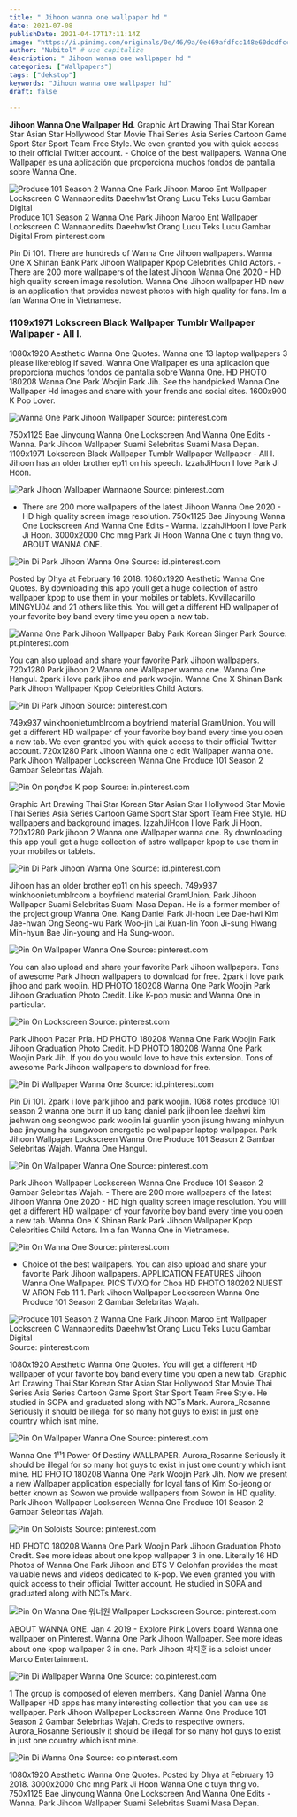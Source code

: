 ```yaml
---
title: " Jihoon wanna one wallpaper hd "
date: 2021-07-08
publishDate: 2021-04-17T17:11:14Z
image: "https://i.pinimg.com/originals/0e/46/9a/0e469afdfcc148e60dcdfcc0b99452f2.jpg"
author: "Nubitol" # use capitalize
description: " Jihoon wanna one wallpaper hd "
categories: ["Wallpapers"]
tags: ["dekstop"]
keywords: "Jihoon wanna one wallpaper hd"
draft: false

---
```



**Jihoon Wanna One Wallpaper Hd**. Graphic Art Drawing Thai Star Korean Star Asian Star Hollywood Star Movie Thai Series Asia Series Cartoon Game Sport Star Sport Team Free Style. We even granted you with quick access to their official Twitter account. - Choice of the best wallpapers. Wanna One Wallpaper es una aplicación que proporciona muchos fondos de pantalla sobre Wanna One.

![Produce 101 Season 2 Wanna One Park Jihoon Maroo Ent Wallpaper Lockscreen C Wannaonedits Daeehw1st Orang Lucu Teks Lucu Gambar Digital](https://i.pinimg.com/originals/6f/dc/66/6fdc66c4da589eb62085428767321ddb.png "Produce 101 Season 2 Wanna One Park Jihoon Maroo Ent Wallpaper Lockscreen C Wannaonedits Daeehw1st Orang Lucu Teks Lucu Gambar Digital")
Produce 101 Season 2 Wanna One Park Jihoon Maroo Ent Wallpaper Lockscreen C Wannaonedits Daeehw1st Orang Lucu Teks Lucu Gambar Digital From pinterest.com


Pin Di 101. There are hundreds of Wanna One Jihoon wallpapers. Wanna One X Shinan Bank Park Jihoon Wallpaper Kpop Celebrities Child Actors. - There are 200 more wallpapers of the latest Jihoon Wanna One 2020 - HD high quality screen image resolution. Wanna One Jihoon wallpaper HD new is an application that provides newest photos with high quality for fans. Im a fan Wanna One in Vietnamese.

### 1109x1971 Lokscreen Black Wallpaper Tumblr Wallpaper Wallpaper - All I.

1080x1920 Aesthetic Wanna One Quotes. Wanna one 13 laptop wallpapers 3 please likereblog if saved. Wanna One Wallpaper es una aplicación que proporciona muchos fondos de pantalla sobre Wanna One. HD PHOTO 180208 Wanna One Park Woojin Park Jih. See the handpicked Wanna One Wallpaper Hd images and share with your frends and social sites. 1600x900 K Pop Lover.


![Wanna One Park Jihoon Wallpaper](https://i.pinimg.com/originals/e3/a0/59/e3a059815986be706a6266d6849457fe.jpg "Wanna One Park Jihoon Wallpaper")
Source: pinterest.com

750x1125 Bae Jinyoung Wanna One Lockscreen And Wanna One Edits - Wanna. Park Jihoon Wallpaper Suami Selebritas Suami Masa Depan. 1109x1971 Lokscreen Black Wallpaper Tumblr Wallpaper Wallpaper - All I. Jihoon has an older brother ep11 on his speech. IzzahJiHoon I love Park Ji Hoon.

![Park Jihoon Wallpaper Wannaone](https://i.pinimg.com/736x/25/bf/d7/25bfd796bb7e94e2e974cf347ee3dc4f.jpg "Park Jihoon Wallpaper Wannaone")
Source: pinterest.com

- There are 200 more wallpapers of the latest Jihoon Wanna One 2020 - HD high quality screen image resolution. 750x1125 Bae Jinyoung Wanna One Lockscreen And Wanna One Edits - Wanna. IzzahJiHoon I love Park Ji Hoon. 3000x2000 Chc mng Park Ji Hoon Wanna One c tuyn thng vo. ABOUT WANNA ONE.

![Pin Di Park Jihoon Wanna One](https://i.pinimg.com/originals/f2/e9/61/f2e961cb2062348bd3fcc3815558650b.png "Pin Di Park Jihoon Wanna One")
Source: id.pinterest.com

Posted by Dhya at February 16 2018. 1080x1920 Aesthetic Wanna One Quotes. By downloading this app youll get a huge collection of astro wallpaper kpop to use them in your mobiles or tablets. Kvvillacarillo MINGYU04 and 21 others like this. You will get a different HD wallpaper of your favorite boy band every time you open a new tab.

![Wanna One Park Jihoon Wallpaper Baby Park Korean Singer Park](https://i.pinimg.com/originals/02/66/c7/0266c72fd0ecf4bb2e7124f2c05a6c65.jpg "Wanna One Park Jihoon Wallpaper Baby Park Korean Singer Park")
Source: pt.pinterest.com

You can also upload and share your favorite Park Jihoon wallpapers. 720x1280 Park jihoon 2 Wanna one Wallpaper wanna one. Wanna One Hangul. 2park i love park jihoo and park woojin. Wanna One X Shinan Bank Park Jihoon Wallpaper Kpop Celebrities Child Actors.

![Pin Di Park Jihoon](https://i.pinimg.com/736x/cc/dc/c1/ccdcc1bb761a12a484003e01ebb59270.jpg "Pin Di Park Jihoon")
Source: pinterest.com

749x937 winkhoonietumblrcom a boyfriend material GramUnion. You will get a different HD wallpaper of your favorite boy band every time you open a new tab. We even granted you with quick access to their official Twitter account. 720x1280 Park Jihoon Wanna one c edit Wallpaper wanna one. Park Jihoon Wallpaper Lockscreen Wanna One Produce 101 Season 2 Gambar Selebritas Wajah.

![Pin On բօղժօs K թօթ](https://i.pinimg.com/564x/86/38/76/8638762c07479a4bc028ec50f53f5c2e.jpg "Pin On բօղժօs K թօթ")
Source: in.pinterest.com

Graphic Art Drawing Thai Star Korean Star Asian Star Hollywood Star Movie Thai Series Asia Series Cartoon Game Sport Star Sport Team Free Style. HD wallpapers and background images. IzzahJiHoon I love Park Ji Hoon. 720x1280 Park jihoon 2 Wanna one Wallpaper wanna one. By downloading this app youll get a huge collection of astro wallpaper kpop to use them in your mobiles or tablets.

![Pin Di Park Jihoon Wanna One](https://i.pinimg.com/736x/59/5e/82/595e82de7336d0603146dcb6ece4543d.jpg "Pin Di Park Jihoon Wanna One")
Source: id.pinterest.com

Jihoon has an older brother ep11 on his speech. 749x937 winkhoonietumblrcom a boyfriend material GramUnion. Park Jihoon Wallpaper Suami Selebritas Suami Masa Depan. He is a former member of the project group Wanna One. Kang Daniel Park Ji-hoon Lee Dae-hwi Kim Jae-hwan Ong Seong-wu Park Woo-jin Lai Kuan-lin Yoon Ji-sung Hwang Min-hyun Bae Jin-young and Ha Sung-woon.

![Pin On Wallpaper Wanna One](https://i.pinimg.com/originals/78/99/f7/7899f76111bbfc25fa9713ccf5ed2ed6.jpg "Pin On Wallpaper Wanna One")
Source: pinterest.com

You can also upload and share your favorite Park Jihoon wallpapers. Tons of awesome Park Jihoon wallpapers to download for free. 2park i love park jihoo and park woojin. HD PHOTO 180208 Wanna One Park Woojin Park Jihoon Graduation Photo Credit. Like K-pop music and Wanna One in particular.

![Pin On Lockscreen](https://i.pinimg.com/originals/5a/08/1b/5a081ba169d221168648ac3fbc6ff01b.jpg "Pin On Lockscreen")
Source: pinterest.com

Park Jihoon Pacar Pria. HD PHOTO 180208 Wanna One Park Woojin Park Jihoon Graduation Photo Credit. HD PHOTO 180208 Wanna One Park Woojin Park Jih. If you do you would love to have this extension. Tons of awesome Park Jihoon wallpapers to download for free.

![Pin Di Wallpaper Wanna One](https://i.pinimg.com/originals/44/6f/fd/446ffdd869cea3a51a59273cd39341f8.jpg "Pin Di Wallpaper Wanna One")
Source: id.pinterest.com

Pin Di 101. 2park i love park jihoo and park woojin. 1068 notes produce 101 season 2 wanna one burn it up kang daniel park jihoon lee daehwi kim jaehwan ong seongwoo park woojin lai guanlin yoon jisung hwang minhyun bae jinyoung ha sungwoon energetic pc wallpaper laptop wallpaper. Park Jihoon Wallpaper Lockscreen Wanna One Produce 101 Season 2 Gambar Selebritas Wajah. Wanna One Hangul.

![Pin On Wallpaper Wanna One](https://i.pinimg.com/originals/58/ad/a8/58ada8a6b06e18b2e90cc76d4c59fecc.jpg "Pin On Wallpaper Wanna One")
Source: pinterest.com

Park Jihoon Wallpaper Lockscreen Wanna One Produce 101 Season 2 Gambar Selebritas Wajah. - There are 200 more wallpapers of the latest Jihoon Wanna One 2020 - HD high quality screen image resolution. You will get a different HD wallpaper of your favorite boy band every time you open a new tab. Wanna One X Shinan Bank Park Jihoon Wallpaper Kpop Celebrities Child Actors. Im a fan Wanna One in Vietnamese.

![Pin On Wanna One](https://i.pinimg.com/originals/96/02/b6/9602b68d0a4afb5e61e3fef74a513370.jpg "Pin On Wanna One")
Source: pinterest.com

- Choice of the best wallpapers. You can also upload and share your favorite Park Jihoon wallpapers. APPLICATION FEATURES Jihoon Wanna One Wallpaper. PICS TVXQ for Choa HD PHOTO 180202 NUEST W ARON Feb 11 1. Park Jihoon Wallpaper Lockscreen Wanna One Produce 101 Season 2 Gambar Selebritas Wajah.

![Produce 101 Season 2 Wanna One Park Jihoon Maroo Ent Wallpaper Lockscreen C Wannaonedits Daeehw1st Orang Lucu Teks Lucu Gambar Digital](https://i.pinimg.com/originals/6f/dc/66/6fdc66c4da589eb62085428767321ddb.png "Produce 101 Season 2 Wanna One Park Jihoon Maroo Ent Wallpaper Lockscreen C Wannaonedits Daeehw1st Orang Lucu Teks Lucu Gambar Digital")
Source: pinterest.com

1080x1920 Aesthetic Wanna One Quotes. You will get a different HD wallpaper of your favorite boy band every time you open a new tab. Graphic Art Drawing Thai Star Korean Star Asian Star Hollywood Star Movie Thai Series Asia Series Cartoon Game Sport Star Sport Team Free Style. He studied in SOPA and graduated along with NCTs Mark. Aurora_Rosanne Seriously it should be illegal for so many hot guys to exist in just one country which isnt mine.

![Pin On Wallpaper Wanna One](https://i.pinimg.com/originals/94/53/16/9453160e237dc814786d1364d8097f9e.jpg "Pin On Wallpaper Wanna One")
Source: pinterest.com

Wanna One 1¹¹1 Power Of Destiny WALLPAPER. Aurora_Rosanne Seriously it should be illegal for so many hot guys to exist in just one country which isnt mine. HD PHOTO 180208 Wanna One Park Woojin Park Jih. Now we present a new Wallpaper application especially for loyal fans of Kim So-jeong or better known as Sowon we provide wallpapers from Sowon in HD quality. Park Jihoon Wallpaper Lockscreen Wanna One Produce 101 Season 2 Gambar Selebritas Wajah.

![Pin On Soloists](https://i.pinimg.com/originals/d3/35/89/d33589cb1c615f20f40b2d7ad2eb062d.jpg "Pin On Soloists")
Source: pinterest.com

HD PHOTO 180208 Wanna One Park Woojin Park Jihoon Graduation Photo Credit. See more ideas about one kpop wallpaper 3 in one. Literally 16 HD Photos of Wanna One Park Jihoon and BTS V Celohfan provides the most valuable news and videos dedicated to K-pop. We even granted you with quick access to their official Twitter account. He studied in SOPA and graduated along with NCTs Mark.

![Pin On Wanna One 워너원 Wallpaper Lockscreen](https://i.pinimg.com/originals/2c/19/9a/2c199a8f2632960b42b8ba043ea687a0.jpg "Pin On Wanna One 워너원 Wallpaper Lockscreen")
Source: pinterest.com

ABOUT WANNA ONE. Jan 4 2019 - Explore Pink Lovers board Wanna one wallpaper on Pinterest. Wanna One Park Jihoon Wallpaper. See more ideas about one kpop wallpaper 3 in one. Park Jihoon 박지훈 is a soloist under Maroo Entertainment.

![Pin Di Wallpaper Wanna One](https://i.pinimg.com/736x/84/2a/36/842a361b8451d3f6109aad31859f31c2.jpg "Pin Di Wallpaper Wanna One")
Source: co.pinterest.com

1 The group is composed of eleven members. Kang Daniel Wanna One Wallpaper HD apps has many interesting collection that you can use as wallpaper. Park Jihoon Wallpaper Lockscreen Wanna One Produce 101 Season 2 Gambar Selebritas Wajah. Creds to respective owners. Aurora_Rosanne Seriously it should be illegal for so many hot guys to exist in just one country which isnt mine.

![Pin Di Wanna One](https://i.pinimg.com/originals/0e/46/9a/0e469afdfcc148e60dcdfcc0b99452f2.jpg "Pin Di Wanna One")
Source: co.pinterest.com

1080x1920 Aesthetic Wanna One Quotes. Posted by Dhya at February 16 2018. 3000x2000 Chc mng Park Ji Hoon Wanna One c tuyn thng vo. 750x1125 Bae Jinyoung Wanna One Lockscreen And Wanna One Edits - Wanna. Park Jihoon Wallpaper Suami Selebritas Suami Masa Depan.

